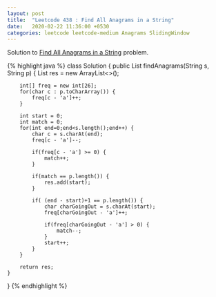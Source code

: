```yaml
---
layout: post
title:  "Leetcode 438 : Find All Anagrams in a String"
date:   2020-02-22 11:36:00 +0530
categories: leetcode leetcode-medium Anagrams SlidingWindow
---
```


Solution to [Find All Anagrams in a String][leetcode] problem.

{% highlight java %}
class Solution {
    public List<Integer> findAnagrams(String s, String p) {
        List<Integer> res = new ArrayList<>();
        
        int[] freq = new int[26];
        for(char c : p.toCharArray()) {
            freq[c - 'a']++;
        }
        
        int start = 0;
        int match = 0;
        for(int end=0;end<s.length();end++) {
            char c = s.charAt(end);
            freq[c - 'a']--;
            
            if(freq[c - 'a'] >= 0) {
                match++;
            }
            
            if(match == p.length()) {
                res.add(start);
            }
            
            if( (end - start)+1 == p.length()) {
                char charGoingOut = s.charAt(start);
                freq[charGoingOut - 'a']++;
                
                if(freq[charGoingOut - 'a'] > 0) {
                	match--;
                }
                start++;
            }
        }
        
        return res;
    }
}
{% endhighlight %}

[leetcode]: https://leetcode.com/problems/find-all-anagrams-in-a-string/
